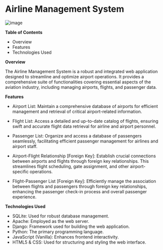 # Airline Management System
![image](https://github.com/rashika-machhi/Airline/assets/59530930/362c58f6-e559-4448-b155-ca15b8697391)

**Table of Contents**
- Overview
- Features
- Technologies Used

**Overview**

The Airline Management System is a robust and integrated web application designed to streamline and optimize airport operations. It provides a comprehensive suite of functionalities covering essential aspects of the aviation industry, including managing airports, flights, and passenger data.

**Features**

- Airport List: Maintain a comprehensive database of airports for efficient management and retrieval of critical airport-related information.

- Flight List: Access a detailed and up-to-date catalog of flights, ensuring swift and accurate flight data retrieval for airline and airport personnel.

- Passenger List: Organize and access a database of passengers seamlessly, facilitating efficient passenger management for airlines and airport staff.

- Airport-Flight Relationship [Foreign Key]: Establish crucial connections between airports and flights through foreign key relationships. This streamlines flight scheduling, gate assignment, and other airport-specific operations.

- Flight-Passenger List [Foreign Key]: Efficiently manage the association between flights and passengers through foreign key relationships, enhancing the passenger check-in process and overall passenger experience.

**Technologies Used**
- SQLite: Used for robust database management.
- Apache: Employed as the web server.
- Django: Framework used for building the web application.
- Python: The primary programming language.
- JavaScript (Vanilla): Enhances frontend interactivity.
- HTML5 & CSS: Used for structuring and styling the web interface.


